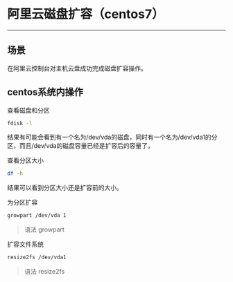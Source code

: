 # 阿里云磁盘扩容（centos7）

---

## 场景

在阿里云控制台对主机云盘成功完成磁盘扩容操作。

## centos系统内操作

查看磁盘和分区

```bash
fdisk -l
```

结果有可能会看到有一个名为/dev/vda的磁盘，同时有一个名为/dev/vda1的分区，而且/dev/vda的磁盘容量已经是扩容后的容量了。

查看分区大小

```bash
df -h
```

结果可以看到分区大小还是扩容前的大小。

为分区扩容

```bash
growpart /dev/vda 1
```

> 语法 growpart <DeviceName> <PartionNumber>

扩容文件系统

```bash
resize2fs /dev/vda1
```

> 语法 resize2fs <PartitionName>
